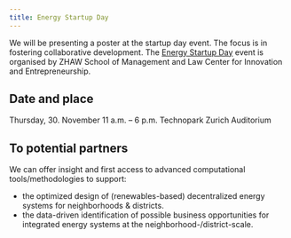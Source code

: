 ```yaml
---
title: Energy Startup Day
---
```

We will be presenting a poster at the startup day event. The focus is in fostering collaborative development.
The [Energy Startup Day](http://www.energy-startup-day.ch/) event is organised by ZHAW School of Management and Law Center for Innovation and Entrepreneurship. 

## Date and place

Thursday, 30. November 11 a.m. – 6 p.m. 
Technopark Zurich 
Auditorium

## To potential partners 

We can offer insight and first access to advanced computational tools/methodologies to support: 
- the optimized design of (renewables-based) decentralized energy systems for neighborhoods & districts.
- the data-driven identification of possible business opportunities for integrated energy systems at the neighborhood-/district-scale.

